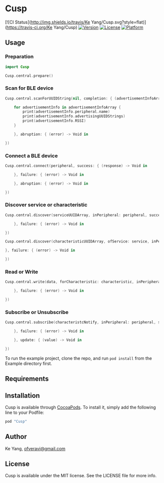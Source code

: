 # Cusp

[![CI Status](http://img.shields.io/travis/Ke Yang/Cusp.svg?style=flat)](https://travis-ci.org/Ke Yang/Cusp)
[![Version](https://img.shields.io/cocoapods/v/Cusp.svg?style=flat)](http://cocoapods.org/pods/Cusp)
[![License](https://img.shields.io/cocoapods/l/Cusp.svg?style=flat)](http://cocoapods.org/pods/Cusp)
[![Platform](https://img.shields.io/cocoapods/p/Cusp.svg?style=flat)](http://cocoapods.org/pods/Cusp)

## Usage

### Preparation

```swift
import Cusp

Cusp.central.prepare()
```

### Scan for BLE device
```swift
Cusp.central.scanForUUIDString(nil, completion: { (advertisementInfoArray) -> Void in

	for advertisementInfo in advertisementInfoArray {
		print(advertisementInfo.peripheral.name)
		print(advertisementInfo.advertisingUUIDStrings)
		print(advertisementInfo.RSSI)
	}

	}, abruption: { (error) -> Void in

})
```

### Connect a BLE device
```swift
Cusp.central.connect(peripheral, success: { (response) -> Void in

	}, failure: { (error) -> Void in

	}, abruption: { (error) -> Void in

})
```

### Discover service or characteristic
```swift
Cusp.central.discover(serviceUUIDArray, inPeripheral: peripheral, success: { (response) -> Void in

	}, failure: { (error) -> Void in

})

Cusp.central.discover(characteristicUUIDArray, ofService: service, inPeripheral: peripheral, success: { (response) -> Void in

}, failure: { (error) -> Void in

})

```

### Read or Write
```swift
Cusp.central.write(data, forCharacteristic: characteristic, inPeripheral: peripheral, success: { (response) -> Void in

	}, failure: { (error) -> Void in

})
```

### Subscribe or Unsubscribe
```swift
Cusp.central.subscribe(characteristcNotify, inPeripheral: peripheral, success: { (response) -> Void in

	}, failure: { (error) -> Void in

	}, update: { (value) -> Void in

})
```

To run the example project, clone the repo, and run `pod install` from the Example directory first.

## Requirements

## Installation

Cusp is available through [CocoaPods](http://cocoapods.org). To install
it, simply add the following line to your Podfile:

```ruby
pod "Cusp"
```

## Author

Ke Yang, ofveravi@gmail.com

## License

Cusp is available under the MIT license. See the LICENSE file for more info.
